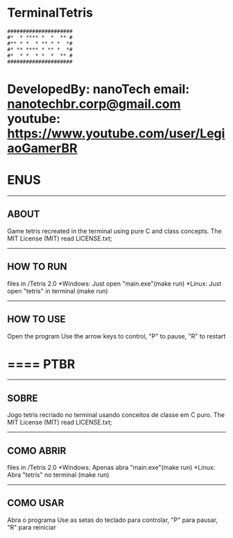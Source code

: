 # TerminalTetris
```
#####################
#*  * **** *  *  ** #
#** * *  * ** * *  *#
#* ** **** * ** *  *#
#*  * *  * *  *  ** #
#####################
```
DevelopedBy: nanoTech
email: nanotechbr.corp@gmail.com
youtube: https://www.youtube.com/user/LegiaoGamerBR
====
ENUS
====
-------------------------------------------------------
ABOUT
-------------------------------------------------------
Game tetris recreated in the terminal using pure C and class concepts.
The MIT License (MIT) read LICENSE.txt;	


-------------------------------------------------------
HOW TO RUN
-------------------------------------------------------
files in /Tetris 2.0
*Windows: Just open "main.exe"(make run)
*Linux: Just open "tetris" in terminal (make run)

-------------------------------------------------------
HOW TO USE
-------------------------------------------------------
Open the program
Use the arrow keys to control, "P" to pause, "R" to restart

====
PTBR
====
-------------------------------------------------------
SOBRE
-------------------------------------------------------
Jogo tetris recriado no terminal usando conceitos de classe em C puro.
The MIT License (MIT) read LICENSE.txt;	


-------------------------------------------------------
COMO ABRIR
-------------------------------------------------------
files in /Tetris 2.0
*Windows: Apenas abra "main.exe"(make run)
*Linux: Abra "tetris" no terminal (make run)

-------------------------------------------------------
COMO USAR
-------------------------------------------------------
Abra o programa
Use as setas do teclado para controlar, "P" para pausar, "R" para reiniciar
